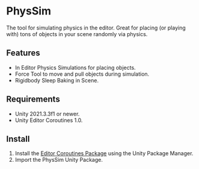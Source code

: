 # PhysSim
 
The tool for simulating physics in the editor. Great for placing (or playing with) tons of objects in your scene randomly via physics.

## Features
* In Editor Physics Simulations for placing objects.
* Force Tool to move and pull objects during simulation.
* Rigidbody Sleep Baking in Scene.

## Requirements
- Unity 2021.3.3f1 or newer.
- Unity Editor Coroutines 1.0.

## Install
1. Install the [Editor Coroutines Package](https://docs.unity3d.com/Packages/com.unity.editorcoroutines@1.0) using the Unity Package Manager.  
2. Import the PhysSim Unity Package.
